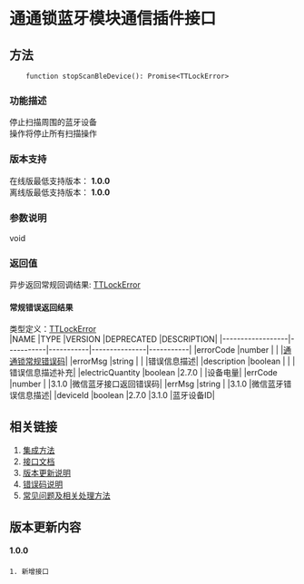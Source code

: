 # 通通锁蓝牙模块通信插件接口  

## 方法
```
    function stopScanBleDevice(): Promise<TTLockError>
```  

### 功能描述   
 停止扫描周围的蓝牙设备  
 操作将停止所有扫描操作  

### 版本支持   
 在线版最低支持版本： **1.0.0**   
 离线版最低支持版本： **1.0.0**  

### 参数说明  
 void  

### 返回值
 异步返回常规回调结果: [TTLockError](#TTLockError)  

#### <span name="TTLockError">常规错误返回结果</span>  
 类型定义：[TTLockError](../对象类型说明/返回对象.md#TTLockError)   
 |NAME              |TYPE       |VERSION    |DEPRECATED     |DESCRIPTION|
 |------------------|-----------|-----------|---------------|-----------|
 |errorCode         |number     |           |               |[通通锁常规错误码](../参数声明/错误码.md)|
 |errorMsg          |string     |           |               |错误信息描述|
 |description       |boolean    |           |               |错误信息描述补充|
 |electricQuantity  |boolean    |2.7.0      |               |设备电量|
 |errCode           |number     |           |3.1.0          |微信蓝牙接口返回错误码|
 |errMsg            |string     |           |3.1.0          |微信蓝牙错误信息描述|
 |deviceId          |boolean    |2.7.0      |3.1.0          |蓝牙设备ID|  


## 相关链接  
 1. [集成方法](../../../README.md)  
 2. [接口文档](../接口文档.md)  
 3. [版本更新说明](../../版本更新说明.md)  
 4. [错误码说明](../参数声明/错误码.md)  
 5. [常见问题及相关处理方法](../常见问题.md)  

## 版本更新内容  
#### **1.0.0**  
    1. 新增接口  